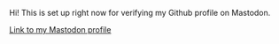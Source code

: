 Hi! This is set up right now for verifying my Github profile on Mastodon. 

[Link to my Mastodon profile](https://github.com/0xF21D/me)
